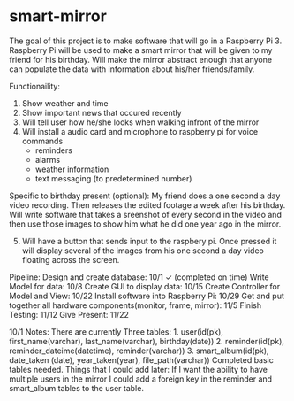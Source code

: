 # smart-mirror

The goal of this project is to make software that will go in a Raspberry Pi 3. Raspberry Pi will be used to make a smart mirror that will be given to my friend for his birthday. Will make the mirror abstract enough that anyone can populate the data with information about his/her friends/family.

Functionaility:

1. Show weather and time
2. Show important news that occured recently
3. Will tell user how he/she looks when walking infront of the mirror
4. Will install a audio card and microphone to raspberry pi for voice commands
    - reminders
    - alarms
    - weather information
    - text messaging (to predetermined number)

Specific to birthday present (optional):
    My friend does a one second a day video recording. Then releases the edited footage a week after his birthday. Will write software that takes a sreenshot of every second in the video and then use those images to show him what he did one year ago in the mirror.

5. Will have a button that sends input to the raspbery pi. Once pressed it will display several of the images from his one second a day video floating across the screen.

Pipeline:
Design and create database: 10/1 ✓ (completed on time)
Write Model for data: 10/8
Create GUI to display data: 10/15
Create Controller for Model and View: 10/22
Install software into Raspberry Pi: 10/29
Get and put together all hardware components(monitor, frame, mirror): 11/5
Finish Testing: 11/12
Give Present: 11/22

10/1 Notes:
There are currently Three tables:
    1. user(id(pk), first_name(varchar), last_name(varchar), birthday(date))
    2. reminder(id(pk), reminder_dateime(datetime), reminder(varchar))
    3. smart_album(id(pk), date_taken (date), year_taken(year), file_path(varchar))
Completed basic tables needed.
Things that I could add later: If I want the ability to have multiple users in the mirror I could add a foreign key in the reminder and smart_album tables to the user table.

